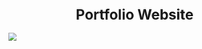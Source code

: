 <h1 align = 'center'>Portfolio Website</h1>
<a href = 'https://choir.netlify.app/></a>
<img src = "Thumbnail.png">


<section align= 'center'>
<a href = 'https://choir.netlify.app/' target="_blank"><img src = 'https://user-images.githubusercontent.com/66279068/166517962-9f3bc5ff-1eb1-4669-9e9c-8f7042f74ef7.png'></a>
</section>
